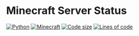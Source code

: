 # Minecraft Server Status

[![Python](https://img.shields.io/badge/Language-Python-yellow.svg?style=flat)](https://en.wikipedia.org/wiki/Python_(programming_language)) 
[![Minecraft](https://img.shields.io/badge/Game-Minecraft-green.svg?style=flat)](https://www.minecraft.net/en-us) 
[![Code size](https://img.shields.io/github/languages/code-size/tosoxdev/minecraft-server-status?style=flat)](https://github.com/TosoxDev/Minecraft-Server-Status)
[![Lines of code](https://tokei.rs/b1/github/tosoxdev/minecraft-server-status)](https://github.com/TosoxDev/Minecraft-Server-Status)

